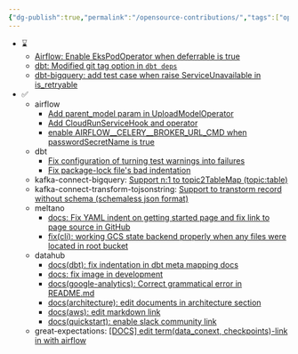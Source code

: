```yaml
---
{"dg-publish":true,"permalink":"/opensource-contributions/","tags":["opensource"],"noteIcon":"","created":"2024-09-09T21:20:14.620+09:00"}
---
```



- ⌛️
    - [Airflow: Enable EksPodOperator when deferrable is true](https://github.com/apache/airflow/pull/41380)
    - [dbt: Modified git tag option in `dbt deps`](https://github.com/dbt-labs/dbt-core/pull/10398)
    - [dbt-bigquery: add test case when raise ServiceUnavailable in is_retryable](https://github.com/dbt-labs/dbt-bigquery/pull/1224)
- ✅
    - airflow
        - [Add parent_model param in UploadModelOperator](https://github.com/apache/airflow/pull/42091)
        - [Add CloudRunServiceHook and operator](https://github.com/apache/airflow/pull/40008)
        - [enable AIRFLOW\__CELERY\__BROKER_URL_CMD when passwordSecretName is true](https://github.com/apache/airflow/pull/40270)
    - dbt
        - [Fix configuration of turning test warnings into failures](https://github.com/dbt-labs/dbt-core/pull/9347)
        - [Fix package-lock file's bad indentation](https://github.com/dbt-labs/dbt-core/pull/9341)
    - kafka-connect-bigquery: [Support n:1 to topic2TableMap (topic:table)](https://github.com/confluentinc/kafka-connect-bigquery/pull/361)
    - kafka-connect-transform-tojsonstring: [Support to transtorm record without schema (schemaless json format)](https://github.com/an0r0c/kafka-connect-transform-tojsonstring/pull/18)
    - meltano
        - [docs: Fix YAML indent on getting started page and fix link to page source in GitHub](https://github.com/meltano/meltano/pull/7187)
        - [fix(cli): working GCS state backend properly when any files were located in root bucket](https://github.com/meltano/meltano/pull/8648)
    - datahub
        - [docs(dbt): fix indentation in dbt meta mapping docs](https://github.com/datahub-project/datahub/pull/7045)
        - [docs: fix image in development](https://github.com/datahub-project/datahub/pull/7637)
        - [docs(google-analytics): Correct grammatical error in README.md](https://github.com/datahub-project/datahub/pull/6870)
        - [docs(architecture): edit documents in architecture section](https://github.com/datahub-project/datahub/pull/6798)
        - [docs(aws): edit markdown link](https://github.com/datahub-project/datahub/pull/6706)
        - [docs(quickstart): enable slack community link](https://github.com/datahub-project/datahub/pull/6209)
    - great-expectations: [[DOCS] edit term(data_conext, checkpoints)-link in with airflow](https://github.com/great-expectations/great_expectations/pull/6646)